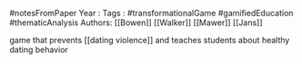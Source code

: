 #notesFromPaper
Year   :
Tags   : #transformationalGame #gamifiedEducation #thematicAnalysis
Authors: [[Bowen]] [[Walker]] [[Mawer]] [[Jans]]

game that prevents [[dating violence]] and teaches students about healthy dating behavior

